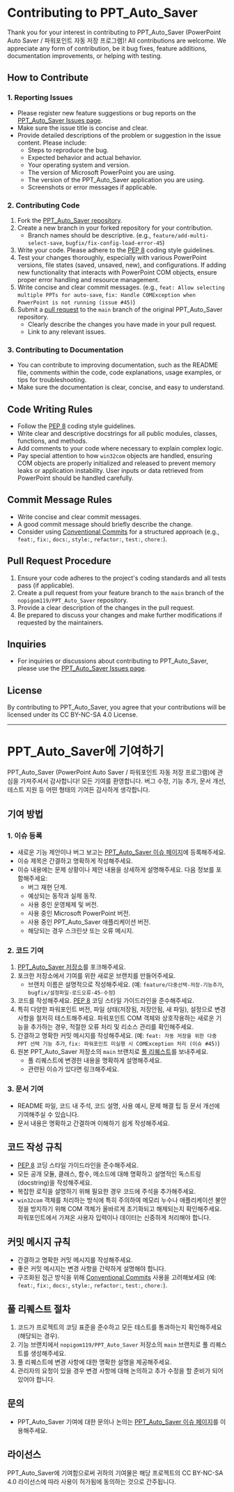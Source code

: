 # Contributing to PPT_Auto_Saver

Thank you for your interest in contributing to PPT_Auto_Saver (PowerPoint Auto Saver / 파워포인트 자동 저장 프로그램)! All contributions are welcome.
We appreciate any form of contribution, be it bug fixes, feature additions, documentation improvements, or helping with testing.

## How to Contribute

### 1. Reporting Issues

* Please register new feature suggestions or bug reports on the [PPT_Auto_Saver Issues page](https://github.com/nopigom119/PPT_Auto_Saver/issues).
* Make sure the issue title is concise and clear.
* Provide detailed descriptions of the problem or suggestion in the issue content. Please include:
    * Steps to reproduce the bug.
    * Expected behavior and actual behavior.
    * Your operating system and version.
    * The version of Microsoft PowerPoint you are using.
    * The version of the PPT_Auto_Saver application you are using.
    * Screenshots or error messages if applicable.

### 2. Contributing Code

1.  Fork the [PPT_Auto_Saver repository](https://github.com/nopigom119/PPT_Auto_Saver).
2.  Create a new branch in your forked repository for your contribution.
    * Branch names should be descriptive. (e.g., `feature/add-multi-select-save`, `bugfix/fix-config-load-error-45`)
3.  Write your code. Please adhere to the [PEP 8](https://www.python.org/dev/peps/pep-0008/) coding style guidelines.
4.  Test your changes thoroughly, especially with various PowerPoint versions, file states (saved, unsaved, new), and configurations. If adding new functionality that interacts with PowerPoint COM objects, ensure proper error handling and resource management.
5.  Write concise and clear commit messages. (e.g., `feat: Allow selecting multiple PPTs for auto-save`, `fix: Handle COMException when PowerPoint is not running (issue #45)`)
6.  Submit a [pull request](https://github.com/nopigom119/PPT_Auto_Saver/pulls) to the `main` branch of the original PPT_Auto_Saver repository.
    * Clearly describe the changes you have made in your pull request.
    * Link to any relevant issues.

### 3. Contributing to Documentation

* You can contribute to improving documentation, such as the README file, comments within the code, code explanations, usage examples, or tips for troubleshooting.
* Make sure the documentation is clear, concise, and easy to understand.

## Code Writing Rules

* Follow the [PEP 8](https://www.python.org/dev/peps/pep-0008/) coding style guidelines.
* Write clear and descriptive docstrings for all public modules, classes, functions, and methods.
* Add comments to your code where necessary to explain complex logic.
* Pay special attention to how `win32com` objects are handled, ensuring COM objects are properly initialized and released to prevent memory leaks or application instability. User inputs or data retrieved from PowerPoint should be handled carefully.

## Commit Message Rules

* Write concise and clear commit messages.
* A good commit message should briefly describe the change.
* Consider using [Conventional Commits](https://www.conventionalcommits.org/) for a structured approach (e.g., `feat:`, `fix:`, `docs:`, `style:`, `refactor:`, `test:`, `chore:`).

## Pull Request Procedure

1.  Ensure your code adheres to the project's coding standards and all tests pass (if applicable).
2.  Create a pull request from your feature branch to the `main` branch of the `nopigom119/PPT_Auto_Saver` repository.
3.  Provide a clear description of the changes in the pull request.
4.  Be prepared to discuss your changes and make further modifications if requested by the maintainers.

## Inquiries

* For inquiries or discussions about contributing to PPT_Auto_Saver, please use the [PPT_Auto_Saver Issues page](https://github.com/nopigom119/PPT_Auto_Saver/issues).

## License

By contributing to PPT_Auto_Saver, you agree that your contributions will be licensed under its CC BY-NC-SA 4.0 License.

---

# PPT_Auto_Saver에 기여하기

PPT_Auto_Saver (PowerPoint Auto Saver / 파워포인트 자동 저장 프로그램)에 관심을 가져주셔서 감사합니다! 모든 기여를 환영합니다.
버그 수정, 기능 추가, 문서 개선, 테스트 지원 등 어떤 형태의 기여든 감사하게 생각합니다.

## 기여 방법

### 1. 이슈 등록

* 새로운 기능 제안이나 버그 보고는 [PPT_Auto_Saver 이슈 페이지](https://github.com/nopigom119/PPT_Auto_Saver/issues)에 등록해주세요.
* 이슈 제목은 간결하고 명확하게 작성해주세요.
* 이슈 내용에는 문제 상황이나 제안 내용을 상세하게 설명해주세요. 다음 정보를 포함해주세요:
    * 버그 재현 단계.
    * 예상되는 동작과 실제 동작.
    * 사용 중인 운영체제 및 버전.
    * 사용 중인 Microsoft PowerPoint 버전.
    * 사용 중인 PPT_Auto_Saver 애플리케이션 버전.
    * 해당되는 경우 스크린샷 또는 오류 메시지.

### 2. 코드 기여

1.  [PPT_Auto_Saver 저장소](https://github.com/nopigom119/PPT_Auto_Saver)를 포크해주세요.
2.  포크한 저장소에서 기여를 위한 새로운 브랜치를 만들어주세요.
    * 브랜치 이름은 설명적으로 작성해주세요. (예: `feature/다중선택-저장-기능추가`, `bugfix/설정파일-로드오류-45-수정`)
3.  코드를 작성해주세요. [PEP 8](https://www.python.org/dev/peps/pep-0008/) 코딩 스타일 가이드라인을 준수해주세요.
4.  특히 다양한 파워포인트 버전, 파일 상태(저장됨, 저장안됨, 새 파일), 설정으로 변경 사항을 철저히 테스트해주세요. 파워포인트 COM 객체와 상호작용하는 새로운 기능을 추가하는 경우, 적절한 오류 처리 및 리소스 관리를 확인해주세요.
5.  간결하고 명확한 커밋 메시지를 작성해주세요. (예: `feat: 자동 저장을 위한 다중 PPT 선택 기능 추가`, `fix: 파워포인트 미실행 시 COMException 처리 (이슈 #45)`)
6.  원본 PPT_Auto_Saver 저장소의 `main` 브랜치로 [풀 리퀘스트](https://github.com/nopigom119/PPT_Auto_Saver/pulls)를 보내주세요.
    * 풀 리퀘스트에 변경한 내용을 명확하게 설명해주세요.
    * 관련된 이슈가 있다면 링크해주세요.

### 3. 문서 기여

* README 파일, 코드 내 주석, 코드 설명, 사용 예시, 문제 해결 팁 등 문서 개선에 기여해주실 수 있습니다.
* 문서 내용은 명확하고 간결하며 이해하기 쉽게 작성해주세요.

## 코드 작성 규칙

* [PEP 8](https://www.python.org/dev/peps/pep-0008/) 코딩 스타일 가이드라인을 준수해주세요.
* 모든 공개 모듈, 클래스, 함수, 메소드에 대해 명확하고 설명적인 독스트링(docstring)을 작성해주세요.
* 복잡한 로직을 설명하기 위해 필요한 경우 코드에 주석을 추가해주세요.
* `win32com` 객체를 처리하는 방식에 특히 주의하여 메모리 누수나 애플리케이션 불안정을 방지하기 위해 COM 객체가 올바르게 초기화되고 해제되는지 확인해주세요. 파워포인트에서 가져온 사용자 입력이나 데이터는 신중하게 처리해야 합니다.

## 커밋 메시지 규칙

* 간결하고 명확한 커밋 메시지를 작성해주세요.
* 좋은 커밋 메시지는 변경 사항을 간략하게 설명해야 합니다.
* 구조화된 접근 방식을 위해 [Conventional Commits](https://www.conventionalcommits.org/ko/v1.0.0/) 사용을 고려해보세요 (예: `feat:`, `fix:`, `docs:`, `style:`, `refactor:`, `test:`, `chore:`).

## 풀 리퀘스트 절차

1.  코드가 프로젝트의 코딩 표준을 준수하고 모든 테스트를 통과하는지 확인해주세요 (해당되는 경우).
2.  기능 브랜치에서 `nopigom119/PPT_Auto_Saver` 저장소의 `main` 브랜치로 풀 리퀘스트를 생성해주세요.
3.  풀 리퀘스트에 변경 사항에 대한 명확한 설명을 제공해주세요.
4.  관리자의 요청이 있을 경우 변경 사항에 대해 논의하고 추가 수정을 할 준비가 되어 있어야 합니다.

## 문의

* PPT_Auto_Saver 기여에 대한 문의나 논의는 [PPT_Auto_Saver 이슈 페이지](https://github.com/nopigom119/PPT_Auto_Saver/issues)를 이용해주세요.

## 라이선스

PPT_Auto_Saver에 기여함으로써 귀하의 기여물은 해당 프로젝트의 CC BY-NC-SA 4.0 라이선스에 따라 사용이 허가됨에 동의하는 것으로 간주됩니다.
